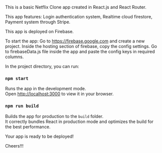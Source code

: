 This is a basic Netflix Clone app created in React.js and React Router.

This app features:
    Login authentication system,
    Realtime cloud firestore,
    Payment system through Stripe.

This app is deployed on Firebase.

To start the app:
    Go to https://firebase.google.com and create a new project.
    Inside the hosting section of firebase, copy the config settings.
    Go to firebaseData.js file inside the app and paste the config keys in required columns.
    

In the project directory, you can run:

### `npm start`

Runs the app in the development mode.\
Open [http://localhost:3000](http://localhost:3000) to view it in your browser.


### `npm run build`

Builds the app for production to the `build` folder.\
It correctly bundles React in production mode and optimizes the build for the best performance.

Your app is ready to be deployed!

Cheers!!!


